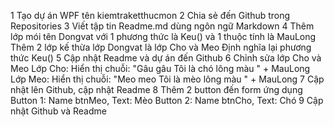 1 Tạo dự án WPF tên kiemtraketthucmon
2 Chia sẻ đến Github trong Repositories
3 Viết tập tin Readme.md dùng ngôn ngữ Markdown
4  Thêm lớp mói tên Dongvat với 1 phương thức là Keu() và 1 thuộc tính là MauLong
   Thêm 2 lớp kế thừa lớp Dongvat là lớp Cho và Meo Định nghĩa lại phương thức Keu()
5 Cập nhật Readme và dự án đến Github
6  Chỉnh sửa lớp Cho và Meo
   Lớp Cho: Hiển thị chuỗi: "Gâu gâu Tôi là chó lông màu " + MauLong
   Lớp Meo: Hiển thị chuỗi: "Meo meo Tôi là mèo lông màu " + MauLong
7 Cập nhật lên Github, cập nhật Readme
8 Thêm 2 button đến form ứng dụng
  Button 1: Name btnMeo, Text: Mèo
  Button 2: Name btnCho, Text: Chó
9 Cập nhật Github và Readme 
